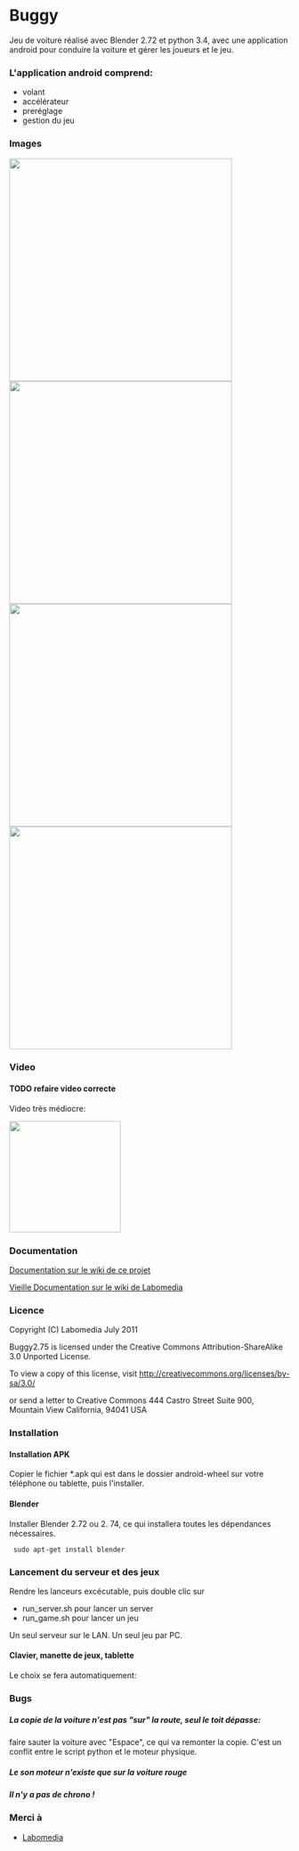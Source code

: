 # Buggy

Jeu de voiture réalisé avec Blender 2.72 et python 3.4,
avec une application android pour conduire la voiture et gérer les joueurs et le jeu.


### L'application android comprend:

- volant
- accélérateur
- preréglage
- gestion du jeu

### Images

<img src="https://github.com/sergeLabo/Buggy/blob/master/doc/Game_05.jpg" width="400">
<img src="https://github.com/sergeLabo/Buggy/blob/master/doc/looping.png" width="400">
<img src="https://github.com/sergeLabo/Buggy/blob/master/doc/Car_03.png" width="400">
<img src="https://github.com/sergeLabo/Buggy/blob/master/doc/volant_1.png" width="400">

### Video

#### TODO refaire video correcte
Video très médiocre:

[<img src="https://github.com/sergeLabo/Buggy/blob/master/doc/looping.png" width="200">](https://youtu.be/iswIEhf45Og)

### Documentation

[Documentation sur le wiki de ce projet](https://github.com/sergeLabo/Buggy/wiki)

[Vieille Documentation sur le wiki de Labomedia](https://wiki.labomedia.org/index.php/Cat%C3%A9gorie:Blender_Game_Apprendre_avec_un_jeu_de_voitures)

### Licence

Copyright (C) Labomedia July 2011

Buggy2.75 is licensed under the
    Creative Commons Attribution-ShareAlike 3.0 Unported License.

To view a copy of this license, visit
    http://creativecommons.org/licenses/by-sa/3.0/

or send a letter to
    Creative Commons
    444 Castro Street
    Suite 900, Mountain View
    California, 94041
    USA

### Installation

#### Installation APK

Copier le fichier *.apk qui est dans le dossier android-wheel
sur votre téléphone ou tablette, puis l'installer.

#### Blender

Installer Blender 2.72 ou 2. 74, ce qui installera toutes les dépendances nécessaires.
~~~text
 sudo apt-get install blender
~~~

### Lancement du serveur et des jeux

Rendre les lanceurs excécutable, puis double clic sur

- run_server.sh pour lancer un server
- run_game.sh pour lancer un jeu

Un seul serveur sur le LAN. Un seul jeu par PC.

#### Clavier, manette de jeux, tablette

Le choix se fera automatiquement:


### Bugs

##### La copie de la voiture n'est pas "sur" la route, seul le toit dépasse:
faire sauter la voiture avec "Espace", ce qui va remonter la copie.
C'est un conflit entre le script python et le moteur physique.

##### Le son moteur n'existe que sur la voiture rouge

##### Il n'y a pas de chrono !

### Merci à

* [Labomedia](https://labomedia.org/)
